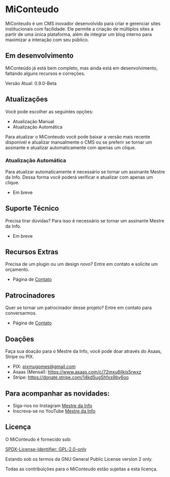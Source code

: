 # MiConteudo

MiConteudo é um CMS inovador desenvolvido para criar e gerenciar sites institucionais com facilidade. Ele permite a criação de múltiplos sites a partir de uma única plataforma, além de integrar um blog interno para maximizar a interação com seu público.

## Em desenvolvimento

MiConteúdo já está bem completo, mas ainda está em desenvolvimento, faltando alguns recursos e correções.

Versão Atual: 0.9.0-Beta

## Atualizações

Você pode escolher as seguintes opções:

- Atualização Manual
- Atualização Automática

Para atualizar o MiConteudo você pode baixar a versão mais recente disponível e atualizar manualmente o CMS ou se preferir se tornar um assinante e atualizar automaticamente com apenas um clique.

### Atualização Automática

Para atualizar automaticamente é necessário se tornar um assinante Mestre da Info. Dessa forma você poderá verificar e atualizar com apenas um clique.

- Em breve

## Suporte Técnico

Precisa tirar dúvidas? Para isso é necessário se tornar um assinante Mestre da Info.

- Em breve

## Recursos Extras

Precisa de um plugin ou um design novo? Entre em contato e solicite um orçamento.

- Página de [Contato](https://www.mestredainfo.com.br/contato/)

## Patrocinadores

Quer se tornar um patrocinador desse projeto? Entre em contato para conversarmos.

- Página de [Contato](https://www.mestredainfo.com.br/contato/)

## Doações

Faça sua doação para o Mestre da Info, você pode doar através do Asaas, Stripe ou PIX.

- PIX: pixmugomes@gmail.com
- Asaas (Mensal): https://www.asaas.com/c/72mxu6ilkis5rwxz
- Stripe: https://donate.stripe.com/14kdSugShfxs9by6oo

## Para acompanhar as novidades:

- Siga-nos no Instagram [Mestre da Info](https://www.instagram.com/mestredainfo/)
- Inscreva-se no YouTube [Mestre da Info](https://www.youtube.com/@mestredainfo/)

## Licença

O MiConteudo é fornecido sob:

[SPDX-License-Identifier: GPL-2.0-only](https://spdx.org/licenses/GPL-2.0-only.html)

Estando sob os termos da GNU General Public License version 2 only.

Todas as contribuições para o MiConteudo estão sujeitas a esta licença.